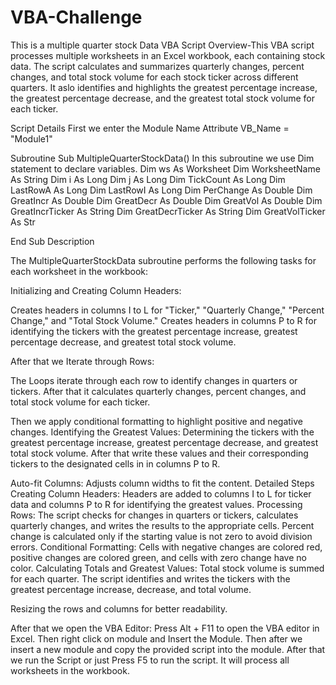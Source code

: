 # VBA-Challenge
This is a multiple quarter stock Data VBA Script
Overview-This VBA script processes multiple worksheets in an Excel workbook, each containing stock data.
The script calculates and summarizes quarterly changes, percent changes, and total stock volume for each stock ticker across different quarters.
It aslo identifies and highlights the greatest percentage increase, the greatest percentage decrease, and the greatest total stock volume for each ticker.

Script Details
First we enter the Module Name
Attribute VB_Name = "Module1"

Subroutine
Sub MultipleQuarterStockData()
In this subroutine we use Dim statement to declare variables.
Dim ws As Worksheet
    Dim WorksheetName As String
    Dim i As Long
    Dim j As Long
    Dim TickCount As Long
    Dim LastRowA As Long
    Dim LastRowI As Long
    Dim PerChange As Double
    Dim GreatIncr As Double
    Dim GreatDecr As Double
    Dim GreatVol As Double
    Dim GreatIncrTicker As String
    Dim GreatDecrTicker As String
    Dim GreatVolTicker As Str
    
End Sub
Description

The MultipleQuarterStockData subroutine performs the following tasks for each worksheet in the workbook:

Initializing and Creating Column Headers:

Creates headers in columns I to L for "Ticker," "Quarterly Change," "Percent Change," and "Total Stock Volume."
Creates headers in columns P to R for identifying the tickers with the greatest percentage increase, greatest percentage decrease, and greatest total stock volume.

After that we Iterate through Rows:

The Loops iterate through each row to identify changes in quarters or tickers.
After that it calculates quarterly changes, percent changes, and total stock volume for each ticker.

Then we apply conditional formatting to highlight positive and negative changes.
Identifying the Greatest Values: Determining the tickers with the greatest percentage increase, greatest percentage decrease, and greatest total stock volume.
After that write these values and their corresponding tickers to the designated cells in in columns P to R.

Auto-fit Columns:
Adjusts column widths to fit the content.
Detailed Steps
Creating Column Headers:
Headers are added to columns I to L for ticker data and columns P to R for identifying the greatest values.
Processing Rows:
The script checks for changes in quarters or tickers, calculates quarterly changes, and writes the results to the appropriate cells.
Percent change is calculated only if the starting value is not zero to avoid division errors.
Conditional Formatting:
Cells with negative changes are colored red, positive changes are colored green, and cells with zero change have no color.
Calculating Totals and Greatest Values:
Total stock volume is summed for each quarter.
The script identifies and writes the tickers with the greatest percentage increase, decrease, and total volume.

Resizing the rows and columns for better readability.

After that we open the VBA Editor:
Press Alt + F11 to open the VBA editor in Excel.
Then right click on module and Insert the Module.
Then after we insert a new module and copy the provided script into the module.
After that we run the Script or just
Press F5 to run the script. It will process all worksheets in the workbook.
